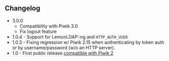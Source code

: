 ## Changelog

* 3.0.0 
    - Compatibility with Piwik 3.0
    - Fix logout feature
* 1.0.4 - Support for LemonLDAP::ng and `HTTP_AUTH_USER`
* 1.0.3 - Fixing regression w/ Piwik 2.15 when authenticating by token auth or by username/password (w/o an HTTP server).
* 1.0 - First public release [compatible with Piwik 2](http://piwik.org/blog/2013/12/piwik-2-0-release-announced-biggest-best-release-yet/)
